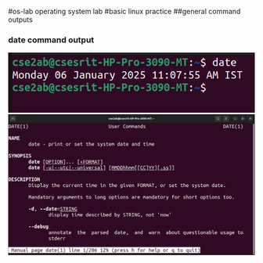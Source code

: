#os-lab
operating system lab
#basic linux practice
##general command outputs
### date command output
![date command output](date.png)
![manual command manual](manualdate.png)

